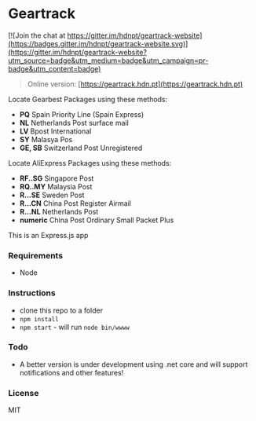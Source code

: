 # Geartrack

[![Join the chat at https://gitter.im/hdnpt/geartrack-website](https://badges.gitter.im/hdnpt/geartrack-website.svg)](https://gitter.im/hdnpt/geartrack-website?utm_source=badge&utm_medium=badge&utm_campaign=pr-badge&utm_content=badge)

>Online version: [https://geartrack.hdn.pt](https://geartrack.hdn.pt)

Locate Gearbest Packages using these methods:
- **PQ** Spain Priority Line (Spain Express)
- **NL** Netherlands Post surface mail
- **LV** Bpost International
- **SY** Malasya Pos
- **GE, SB** Switzerland Post Unregistered

Locate AliExpress Packages using these methods:
- **RF..SG** Singapore Post
- **RQ..MY** Malaysia Post
- **R...SE** Sweden Post
- **R...CN** China Post Register Airmail
- **R...NL** Netherlands Post
- **numeric** China Post Ordinary Small Packet Plus

This is an Express.js app

### Requirements
- Node

### Instructions
- clone this repo to a folder
- `npm install`
- `npm start` - will run `node bin/wwww`

### Todo
- A better version is under development using .net core and will support notifications and other features!

### License
MIT